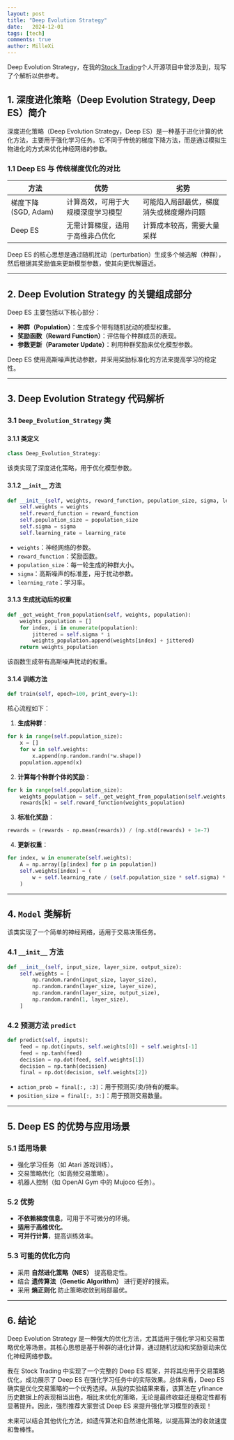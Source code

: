 ```yaml
---
layout: post
title: "Deep Evolution Strategy"
date:   2024-12-01
tags: [tech]
comments: true
author: MilleXi
---
```

Deep Evolution Strategy，在我的[Stock Trading](https://github.com/MilleXi/stock_trading)个人开源项目中曾涉及到，现写了个解析以供参考。
<!-- more -->

## 1. 深度进化策略（Deep Evolution Strategy, Deep ES）简介

深度进化策略（Deep Evolution Strategy，Deep ES）是一种基于进化计算的优化方法，主要用于强化学习任务。它不同于传统的梯度下降方法，而是通过模拟生物进化的方式来优化神经网络的参数。

### 1.1 Deep ES 与 传统梯度优化的对比

| 方法  |  优势 |  劣势 |
|---|---|---|
| 梯度下降 (SGD, Adam) | 计算高效，可用于大规模深度学习模型 | 可能陷入局部最优，梯度消失或梯度爆炸问题 |
| Deep ES | 无需计算梯度，适用于高维非凸优化 | 计算成本较高，需要大量采样 |

Deep ES 的核心思想是通过随机扰动（perturbation）生成多个候选解（种群），然后根据其奖励值来更新模型参数，使其向更优解逼近。

---

## 2. Deep Evolution Strategy 的关键组成部分

Deep ES 主要包括以下核心部分：
- **种群（Population）**：生成多个带有随机扰动的模型权重。
- **奖励函数（Reward Function）**：评估每个种群成员的表现。
- **参数更新（Parameter Update）**：利用种群奖励来优化模型参数。

Deep ES 使用高斯噪声扰动参数，并采用奖励标准化的方法来提高学习的稳定性。

---

## 3. Deep Evolution Strategy 代码解析

### 3.1 `Deep_Evolution_Strategy` 类

#### 3.1.1 类定义
```python
class Deep_Evolution_Strategy:
```
该类实现了深度进化策略，用于优化模型参数。

#### 3.1.2 `__init__` 方法
```python
def __init__(self, weights, reward_function, population_size, sigma, learning_rate):
    self.weights = weights
    self.reward_function = reward_function
    self.population_size = population_size
    self.sigma = sigma
    self.learning_rate = learning_rate
```
- `weights`：神经网络的参数。
- `reward_function`：奖励函数。
- `population_size`：每一轮生成的种群大小。
- `sigma`：高斯噪声的标准差，用于扰动参数。
- `learning_rate`：学习率。

#### 3.1.3 生成扰动后的权重
```python
def _get_weight_from_population(self, weights, population):
    weights_population = []
    for index, i in enumerate(population):
        jittered = self.sigma * i
        weights_population.append(weights[index] + jittered)
    return weights_population
```
该函数生成带有高斯噪声扰动的权重。

#### 3.1.4 训练方法
```python
def train(self, epoch=100, print_every=1):
```
核心流程如下：
1. **生成种群**：
```python
for k in range(self.population_size):
    x = []
    for w in self.weights:
        x.append(np.random.randn(*w.shape))
    population.append(x)
```
2. **计算每个种群个体的奖励**：
```python
for k in range(self.population_size):
    weights_population = self._get_weight_from_population(self.weights, population[k])
    rewards[k] = self.reward_function(weights_population)
```
3. **标准化奖励**：
```python
rewards = (rewards - np.mean(rewards)) / (np.std(rewards) + 1e-7)
```
4. **更新权重**：
```python
for index, w in enumerate(self.weights):
    A = np.array([p[index] for p in population])
    self.weights[index] = (
        w + self.learning_rate / (self.population_size * self.sigma) * np.dot(A.T, rewards).T
    )
```

---

## 4. `Model` 类解析

该类实现了一个简单的神经网络，适用于交易决策任务。

### 4.1 `__init__` 方法
```python
def __init__(self, input_size, layer_size, output_size):
    self.weights = [
        np.random.randn(input_size, layer_size),
        np.random.randn(layer_size, layer_size),
        np.random.randn(layer_size, output_size),
        np.random.randn(1, layer_size),
    ]
```

### 4.2 预测方法 `predict`
```python
def predict(self, inputs):
    feed = np.dot(inputs, self.weights[0]) + self.weights[-1]
    feed = np.tanh(feed)
    decision = np.dot(feed, self.weights[1])
    decision = np.tanh(decision)
    final = np.dot(decision, self.weights[2])
```

- `action_prob = final[:, :3]`：用于预测买/卖/持有的概率。
- `position_size = final[:, 3:]`：用于预测交易数量。

---

## 5. Deep ES 的优势与应用场景

### 5.1 适用场景
- 强化学习任务（如 Atari 游戏训练）。
- 交易策略优化（如高频交易策略）。
- 机器人控制（如 OpenAI Gym 中的 Mujoco 任务）。

### 5.2 优势
- **不依赖梯度信息**，可用于不可微分的环境。
- **适用于高维优化**。
- **可并行计算**，提高训练效率。

### 5.3 可能的优化方向
- 采用 **自然进化策略（NES）** 提高稳定性。
- 结合 **遗传算法（Genetic Algorithm）** 进行更好的搜索。
- 采用 **熵正则化** 防止策略收敛到局部最优。

---

## 6. 结论

Deep Evolution Strategy 是一种强大的优化方法，尤其适用于强化学习和交易策略优化等场景。其核心思想是基于种群的进化计算，通过随机扰动和奖励驱动来优化神经网络参数。

我在 Stock Trading 中实现了一个完整的 Deep ES 框架，并将其应用于交易策略优化，成功展示了 Deep ES 在强化学习任务中的实际效果。总体来看，Deep ES 确实是优化交易策略的一个优秀选择。从我的实验结果来看，该算法在 yfinance 历史数据上的表现相当出色，相比未优化的策略，无论是最终收益还是稳定性都有显著提升。因此，强烈推荐大家尝试 Deep ES 来提升强化学习模型的表现！

未来可以结合其他优化方法，如遗传算法和自然进化策略，以提高算法的收敛速度和鲁棒性。

